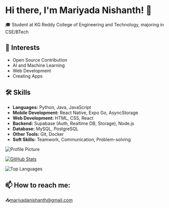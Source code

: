 # Hi there, I'm Mariyada Nishanth! 👋

🎓 Student at KG Reddy College of Engineering and Technology, majoring in CSE/BTech

## 🌱 Interests

- Open Source Contribution
- AI and Machine Learning
- Web Development
- Creating Apps

## 🛠 Skills

- **Languages:** Python, Java, JavaScript
- **Mobile Development:** React Native, Expo Go, AsyncStorage
- **Web Development:** HTML, CSS, React
- **Backend:** Supabase (Auth, Realtime DB, Storage), Node.js
- **Database:** MySQL, PostgreSQL
- **Other Tools:** Git, Docker 
- **Soft Skills:** Teamwork, Communication, Problem-solving

![Profile Picture](https://avatars.githubusercontent.com/u/176616311?s=400&u=b61ce38ae236cc0855f8ea8e20c8ff40881b556f&v=4)

[![GitHub Stats](https://github-readme-stats.vercel.app/api?username=Mariyada-Nishanth&show_icons=true)](https://github.com/Mariyada-Nishanth)

![Top Languages](https://github-readme-stats.vercel.app/api/top-langs/?username=Mariyada-Nishanth&layout=compact)


## 📫 How to reach me:
📥mariyadanishanth@gmail.com


